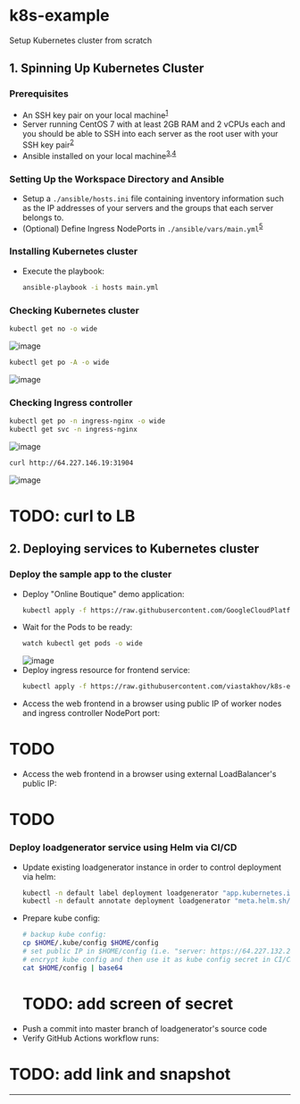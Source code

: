 # k8s-example
Setup Kubernetes cluster from scratch

## 1. Spinning Up Kubernetes Cluster

### Prerequisites
* An SSH key pair on your local machine<sup>[1]</sup>
* Server running CentOS 7 with at least 2GB RAM and 2 vCPUs each and you should be able to SSH into each server as the root user with your SSH key pair<sup>[2]</sup>
* Ansible installed on your local machine<sup>[3],[4]</sup>

### Setting Up the Workspace Directory and Ansible
* Setup a `./ansible/hosts.ini` file containing inventory information such as the IP addresses of your servers and the groups that each server belongs to.
* (Optional) Define Ingress NodePorts in `./ansible/vars/main.yml`<sup>[5]</sup>

### Installing Kubernetes cluster
* Execute the playbook:
    ```bash
    ansible-playbook -i hosts main.yml
    ```

### Checking Kubernetes cluster
```bash
kubectl get no -o wide
```
![image](https://user-images.githubusercontent.com/44951703/215588828-364b248f-26e6-4418-9e6a-c5a83593ce0e.png)

```bash
kubectl get po -A -o wide
```
![image](https://user-images.githubusercontent.com/44951703/215588982-e5fdd81b-04ed-4dc8-a496-ed84bb73a6bc.png)

### Checking Ingress controller
```bash
kubectl get po -n ingress-nginx -o wide
kubectl get svc -n ingress-nginx
```
![image](https://user-images.githubusercontent.com/44951703/215589953-065b92d5-4f40-4e88-b9b3-10a88376f423.png)

```bash
curl http://64.227.146.19:31904
```
![image](https://user-images.githubusercontent.com/44951703/215590958-07459d3e-a309-4d58-90d2-39605bac89de.png)

# TODO: curl to LB

## 2. Deploying services to Kubernetes cluster

### Deploy the sample app to the cluster
* Deploy "Online Boutique" demo application:
    ```bash
    kubectl apply -f https://raw.githubusercontent.com/GoogleCloudPlatform/microservices-demo/main/release/kubernetes-manifests.yaml
    ```
* Wait for the Pods to be ready:
    ```bash
    watch kubectl get pods -o wide
    ```
    ![image](https://user-images.githubusercontent.com/44951703/216015460-aba56e89-8c48-41e9-9305-e36445bfc309.png)
* Deploy ingress resource for frontend service:
    ```bash
    kubectl apply -f https://raw.githubusercontent.com/viastakhov/k8s-example/main/kubernetes-manifests/frontend-ingress.yaml
    ```
* Access the web frontend in a browser using public IP of worker nodes and ingress controller NodePort port:
# TODO
* Access the web frontend in a browser using external LoadBalancer's public IP:
# TODO

### Deploy loadgenerator service using Helm via CI/CD
* Update existing loadgenerator instance in order to control deployment via helm:
    ```bash
    kubectl -n default label deployment loadgenerator "app.kubernetes.io/managed-by=Helm"
    kubectl -n default annotate deployment loadgenerator "meta.helm.sh/release-name=loadgenerator" "meta.helm.sh/release-namespace=default"
    ```
* Prepare kube config:
    ```bash
    # backup kube config:
    cp $HOME/.kube/config $HOME/config
    # set public IP in $HOME/config (i.e. "server: https://64.227.132.241:6443")
    # encrypt kube config and then use it as kube config secret in CI/CD tool:
    cat $HOME/config | base64
    ```
    # TODO: add screen of secret
* Push a commit into master branch of loadgenerator's source code
* Verify GitHub Actions workflow runs:
# TODO: add link and snapshot

---
[1]: https://https://www.digitalocean.com/community/tutorials/ssh-essentials-working-with-ssh-servers-clients-and-keys#generating-and-working-with-ssh-keys
[2]: https://www.digitalocean.com/community/tutorials/how-to-set-up-ssh-keys-on-centos7
[3]: https://docs.ansible.com/ansible/latest/installation_guide/intro_installation.html#installing-the-control-machine
[4]: https://phoenixnap.com/kb/install-ansible-on-windows
[5]: https://kubernetes.github.io/ingress-nginx/deploy/baremetal/#using-a-self-provisioned-edge
[6]: https://github.com/viastakhov/microservices-demo

